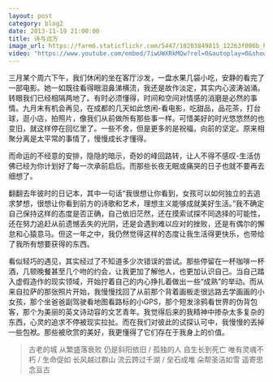 ```yaml
---
layout: post
category: blog2
date: 2013-11-19 21:00:00
title: 诗与远方
image_url: https://farm6.staticflickr.com/5447/10203849815_12263f006b_h.jpg"
video: "https://www.youtube.com/embed/7iwUWXRkMQw?rel=0&autoplay=0&showinfo=0&controls=0"
---
```


三月某个周六下午，我们休闲的坐在客厅沙发，一盘水果几袋小吃，安静的看完了一部电影。她一如既往看得眼泪鼻涕横流，我还是故作淡定，其实内心波涛汹涌。转眼我们已经相隔两地了。有时必须懂得，时间和空间对情感的消磨是必然的事情。九月末有机会再见，在成都的几天如此悠闲-看电影，吃甜品，品花茶，打台球，逛小店，拍照片，像我们从前做所有那些事一样。可惜美好的时光悠悠然的也变旧，就这样停在回忆里了。一些不舍，但是更多的是祝福，向前的坚定。原来相聚分离是太平常的事情了，慢慢成长才懂得。

而命运的不经意的安排，隐隐的暗示，奇妙的峰回路转，让人不得不感叹-生活仿佛已经为你计划好了每一次承前启后。而那些长夜无眠或痛哭的日子也就不要再去细想了。

翻翻去年彼时的日记本，其中一句话“我很想让你看到，女孩可以如何独立的去追求梦想，很想让你看到前方的诗歌和艺术，理想主义能够成就美好生活。”我不确定自己保持这样的态度是否正确，自己依旧茫然，还在摸索试探不同选择的可能性，还在努力追赶从前遗憾丢失的光阴，还是会遇到难以应对的挫败，还是有偶尔的懈怠和心猿意马。但这一年之中，我仍然觉得这样的态度让我生活得更快乐，也带给了我所有想要获得的东西。

看似轻巧的遇见，其实经过了不知道多少次错误的尝试。那些停留在一杯咖啡一杯酒，几顿晚餐甚至几个吻的约会，让我更加了解他人，也更加认识自己。当自己踏入虚假造作的现实领域，开始拧着自己的内心挣扎着做出一些“成熟”的举动。而从来自拉萨的那张照片开始，我慢慢找回了从前那个背着画板走很远路去学画画的小女孩，那个坐爸爸副驾驶看地图看路标的小GPS，那个短发涂鸦看世界的伪背包客，那个为美丽的英文诗动容的文艺青年。我觉得后来的我精神中掺杂太多复杂的东西，心灵的追求不停被现实拉扯。而在我们对彼此的试探认可中，我慢慢的丟掉一些包袱。那些被欣赏的美好，我更懂得了它们存在于我身上的价值。

>古老的城 从繁盛落衰败 仍是斜阳依旧 / 孤独的人 自生长到死亡 唯有灵魂不朽 /  生命促如 长风越过群山 流云跨过千湖 / 垒石成堆 朵帮圣洁如雪 遥寄思念亘古